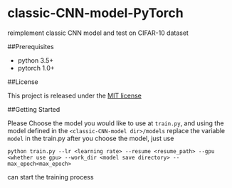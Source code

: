 # classic-CNN-model-PyTorch
reimplement classic CNN model and test on CIFAR-10 dataset

##Prerequisites

   * python 3.5+
   * pytorch 1.0+
   
##License

This project is released under the [MIT license](LICENSE)

##Getting Started

Please Choose the model you would like to use at ``train.py``, and using the model
defined in the ``<classic-CNN-model dir>/models`` replace the variable ``model`` in the train.py
after you choose the model, just use

```
python train.py --lr <learning rate> --resume <resume_path> --gpu <whether use gpu> --work_dir <model save directory> --max_epoch<max_epoch> 
```

can start the training process



   
